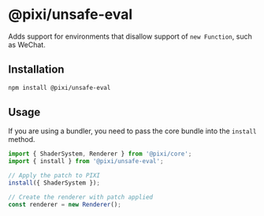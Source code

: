 # @pixi/unsafe-eval

Adds support for environments that disallow support of `new Function`, such as WeChat.

## Installation

```bash
npm install @pixi/unsafe-eval
```

## Usage

If you are using a bundler, you need to pass the core bundle into the `install` method.

```js
import { ShaderSystem, Renderer } from '@pixi/core';
import { install } from '@pixi/unsafe-eval';

// Apply the patch to PIXI
install({ ShaderSystem });

// Create the renderer with patch applied
const renderer = new Renderer();
```


